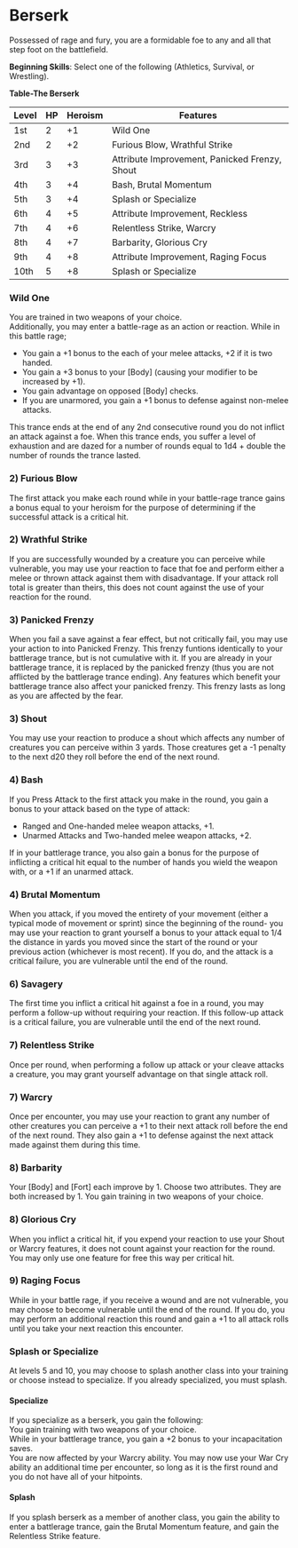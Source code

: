 # Berserk
Possessed of rage and fury, you are a formidable foe to any and all that step foot on the battlefield.

**Beginning Skills**: Select one of the following (Athletics, Survival, or Wrestling).

**Table-The Berserk**

| Level | HP | Heroism  | Features                                          |
|-------|----|----------|---------------------------------------------------|
| 1st   | 2  |    +1    | Wild One                                          |
| 2nd   | 2  |    +2    | Furious Blow, Wrathful Strike                     |
| 3rd   | 3  |    +3    | Attribute Improvement, Panicked Frenzy, Shout     |
| 4th   | 3  |    +4    | Bash, Brutal Momentum                             |
| 5th   | 3  |    +4    | Splash or Specialize                              |
| 6th   | 4  |    +5    | Attribute Improvement, Reckless                   |
| 7th   | 4  |    +6    | Relentless Strike, Warcry                         |
| 8th   | 4  |    +7    | Barbarity, Glorious Cry                           |
| 9th   | 4  |    +8    | Attribute Improvement, Raging Focus               |
| 10th  | 5  |    +8    | Splash or Specialize                              |


### Wild One
You are trained in two weapons of your choice.  
Additionally, you may enter a battle-rage as an action or reaction. While in this battle rage;  
* You gain a +1 bonus to the each of your melee attacks, +2 if it is two handed.  
* You gain a +3 bonus to your [Body] (causing your modifier to be increased by +1).
* You gain advantage on opposed [Body] checks.
* If you are unarmored, you gain a +1 bonus to defense against non-melee attacks.  

This trance ends at the end of any 2nd consecutive round you do not inflict an attack against a foe. When this trance ends, you suffer a level of exhaustion and are dazed for a number of rounds equal to 1d4 + double the number of rounds the trance lasted.

### 2) Furious Blow
The first attack you make each round while in your battle-rage trance gains a bonus equal to your heroism for the purpose of determining if the successful attack is a critical hit.

### 2) Wrathful Strike
If you are successfully wounded by a creature you can perceive while vulnerable, you may use your reaction to face that foe and perform either a melee or thrown attack against them with disadvantage. If your attack roll total is greater than theirs, this does not count against the use of your reaction for the round.

### 3) Panicked Frenzy
When you fail a save against a fear effect, but not critically fail, you may use your action to into Panicked Frenzy. This frenzy funtions identically to your battlerage trance, but is not cumulative with it. If you are already in your battlerage trance, it is replaced by the panicked frenzy (thus you are not afflicted by the battlerage trance ending). Any features which benefit your battlerage trance also affect your panicked frenzy. This frenzy lasts as long as you are affected by the fear.

### 3) Shout
You may use your reaction to produce a shout which affects any number of creatures you can perceive within 3 yards. Those creatures get a -1 penalty to the next d20 they roll before the end of the next round.

### 4) Bash
If you Press Attack to the first attack you make in the round, you gain a bonus to your attack based on the type of attack:  
* Ranged and One-handed melee weapon attacks, +1.  
* Unarmed Attacks and Two-handed melee weapon attacks, +2.

If in your battlerage trance, you also gain a bonus for the purpose of inflicting a critical hit equal to the number of hands you wield the weapon with, or a +1 if an unarmed attack.

### 4) Brutal Momentum
When you attack, if you moved the entirety of your movement (either a typical mode of movement or sprint) since the beginning of the round- you may use your reaction to grant yourself a bonus to your attack equal to 1/4 the distance in yards you moved since the start of the round or your previous action (whichever is most recent). If you do, and the attack is a critical failure, you are vulnerable until the end of the round.

### 6) Savagery
The first time you inflict a critical hit against a foe in a round, you may perform a follow-up without requiring your reaction. If this follow-up attack is a critical failure, you are vulnerable until the end of the next round.

### 7) Relentless Strike
Once per round, when performing a follow up attack or your cleave attacks a creature, you may grant yourself advantage on that single attack roll.

### 7) Warcry
Once per encounter, you may use your reaction to grant any number of other creatures you can perceive a +1 to their next attack roll before the end of the next round. They also gain a +1 to defense against the next attack made against them during this time.

### 8) Barbarity
Your [Body] and [Fort] each improve by 1. Choose two attributes. They are both increased by 1. You gain training in two weapons of your choice.

### 8) Glorious Cry
When you inflict a critical hit, if you expend your reaction to use your Shout or Warcry features, it does not count against your reaction for the round. You may only use one feature for free this way per critical hit.

### 9) Raging Focus
While in your battle rage, if you receive a wound and are not vulnerable, you may choose to become vulnerable until the end of the round. If you do, you may perform an additional reaction this round and gain a +1 to all attack rolls until you take your next reaction this encounter.

### Splash or Specialize
At levels 5 and 10, you may choose to splash another class into your training or choose instead to specialize. If you already specialized, you must splash.

#### Specialize
If you specialize as a berserk, you gain the following:  
You gain training with two weapons of your choice.  
While in your battlerage trance, you gain a +2 bonus to your incapacitation saves.  
You are now affected by your Warcry ability.
You may now use your War Cry ability an additional time per encounter, so long as it is the first round and you do not have all of your hitpoints.

#### Splash
If you splash berserk as a member of another class, you gain the ability to enter a battlerage trance, gain the Brutal Momentum feature, and gain the Relentless Strike feature.
